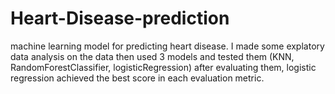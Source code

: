 # Heart-Disease-prediction
machine learning model for predicting heart disease.
I made some explatory data analysis on the data then used 3 models and tested them (KNN, RandomForestClassifier, logisticRegression) after evaluating them,  logistic 
regression achieved the best score in each evaluation metric.

